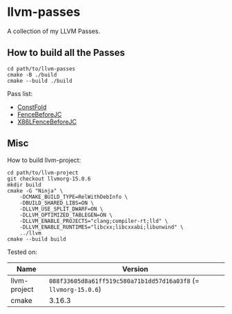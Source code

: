 # llvm-passes

A collection of my LLVM Passes.

## How to build all the Passes

```
cd path/to/llvm-passes
cmake -B ./build
cmake --build ./build
```

Pass list:

- [ConstFold](./ConstFold)
- [FenceBeforeJC](./FenceBeforeJC)
- [X86LFenceBeforeJC](./X86LFenceBeforeJC)

## Misc

How to build llvm-project:

```
cd path/to/llvm-project
git checkout llvmorg-15.0.6
mkdir build
cmake -G "Ninja" \
    -DCMAKE_BUILD_TYPE=RelWithDebInfo \
    -DBUILD_SHARED_LIBS=ON \
    -DLLVM_USE_SPLIT_DWARF=ON \
    -DLLVM_OPTIMIZED_TABLEGEN=ON \
    -DLLVM_ENABLE_PROJECTS="clang;compiler-rt;lld" \
    -DLLVM_ENABLE_RUNTIMES="libcxx;libcxxabi;libunwind" \
    ../llvm
cmake --build build
```

Tested on:

| Name         | Version                                                         |
| ------------ | --------------------------------------------------------------- |
| llvm-project | `088f33605d8a61ff519c580a71b1dd57d16a03f8` (= `llvmorg-15.0.6`) |
| cmake        | 3.16.3                                                          |
